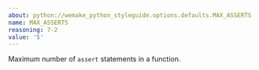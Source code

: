 ```yaml
---
about: python://wemake_python_styleguide.options.defaults.MAX_ASSERTS
name: MAX_ASSERTS
reasoning: 7-2
value: '5'
---
```


Maximum number of `assert` statements in a function.